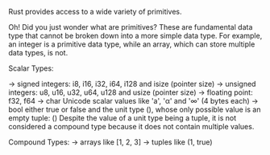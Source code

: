 Rust provides access to a wide variety of primitives.

Oh! Did you just wonder what are primitives? These are fundamental data type that cannot be broken down into a more simple data type. For example, an integer is a primitive data type, while an array, which can store multiple data types, is not.

Scalar Types:

-> signed integers: i8, i16, i32, i64, i128 and isize (pointer size)
-> unsigned integers: u8, u16, u32, u64, u128 and usize (pointer size)
-> floating point: f32, f64
-> char Unicode scalar values like 'a', 'α' and '∞' (4 bytes each)
-> bool either true or false
and the unit type (), whose only possible value is an empty tuple: ()
Despite the value of a unit type being a tuple, it is not considered a compound type because it does not contain multiple values.

Compound Types:
-> arrays like [1, 2, 3]
-> tuples like (1, true)




